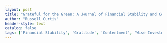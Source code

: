 ```yaml
---
layout: post
title: "Grateful for the Green: A Journal of Financial Stability and Contentment"
author: "Russell Curtis"
header-style: text
catalog: false
tags: ['Financial Stability', 'Gratitude', 'Contentment', 'Wise Investments', 'Frugality', 'Consistency', 'Savings']
---
```


